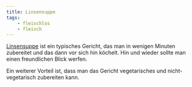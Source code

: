 ```yaml
---
title: Linsensuppe
tags:
    - fleischlos
    - fleisch
---
```


[Linsensuppe](https://www.webrocker.de/2020/03/20/topfrocker-linsensuppe/) ist ein typisches Gericht, das man in wenigen Minuten zubereitet und das dann vor sich hin köchelt. Hin und wieder sollte man einen freundlichen Blick werfen.

Ein weiterer Vorteil ist, dass man das Gericht vegetarisches und nicht-vegetarisch zubereiten kann.